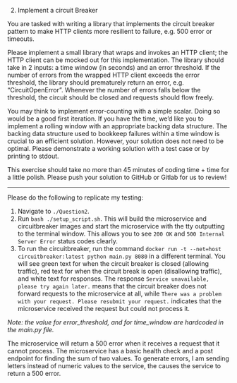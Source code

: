 2. Implement a circuit Breaker

You are tasked with writing a library that implements the circuit breaker pattern to make HTTP clients more resilient to failure, e.g. 500 error or timeouts.

Please implement a small library that wraps and invokes an HTTP client; the HTTP client can be mocked out for this implementation. The library should take in 2 inputs: a time window (in seconds) and an error threshold. If the number of errors from the wrapped HTTP client exceeds the error threshold, the library should prematurely return an error, e.g. “CircuitOpenError”. Whenever the number of errors falls below the threshold, the circuit should be closed and requests should flow freely.

You may think to implement error-counting with a simple scalar. Doing so would be a good first iteration. If you have the time, we’d like you to implement a rolling window with an appropriate backing data structure. The backing data structure used to bookkeep failures within a time window is crucial to an efficient solution. However, your solution does not need to be optimal. Please demonstrate a working solution with a test case or by printing to stdout.

This exercise should take no more than 45 minutes of coding time + time for a little polish. Please push your solution to GitHub or Gitlab for us to review!

---

Please do the following to replicate my testing:

1. Navigate to `./Question2`.
1. Run `bash ./setup_script.sh`. This will build the microservice and circuitbreaker images and start the microservice with the tty outputting to the terminal window. This allows you to see `200 OK` and `500 Internal Server Error` status codes clearly.
1. To run the circuitbreaker, run the command `docker run -t --net=host circuitbreaker:latest python main.py 8080` in a different terminal. You will see green text for when the circuit breaker is closed (allowing traffic), red text for when the circuit break is open (disallowing traffic), and white text for responses. The response `Service unavailable, please try again later.` means that the circuit breaker does not forward requests to the microservice at all, while `There was a problem with your request. Please resubmit your request.` indicates that the microservice received the request but could not process it.

*Note: the value for error_threshold, and for time_window are hardcoded in the main.py file.*

The microservice will return a 500 error when it receives a request that it cannot process. The microservice has a basic health check and a post endpoint for finding the sum of two values. To generate errors, I am sending letters instead of numeric values to the service, the causes the service to return a 500 error.
